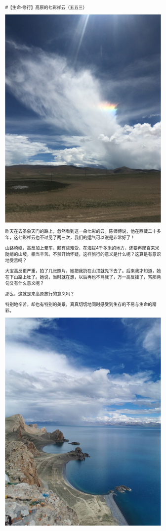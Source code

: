 #【生命⋅修行】高原的七彩祥云（五五三）

![](blessing-color-cloud.jpeg)

昨天在去圣象天门的路上，忽然看到这一朵七彩的云。陈师傅说，他在西藏二十多年，这七彩祥云也不过见了两三次，我们的运气可以说是非常好了！

山路崎岖，高反加上晕车，颇有些难受，在海拔4千多米的地方，还要再爬百来米陡峭的山坡，相当辛苦。不禁开始怀疑，这样旅行的意义是什么呢？这算是有意识地受苦吗？

大宝高反更严重，拍了几张照片，她把我扔在山顶就先下去了。后来我才知道，她在下山路上吐了。她说，当时就在想，以后再也不骂我了，万一高反挂了，骂那两句又有什么意义呢？

那么，这就是来高原旅行的意义吗？

特别地辛苦，却也有特别的美景，真真切切地同时感受到生存的不易与生命的精彩。

![](shengxiangtiianmen.jpeg)